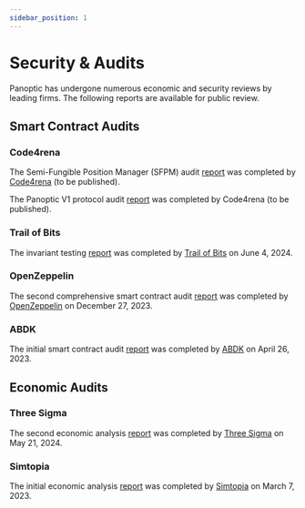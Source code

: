 ```yaml
---
sidebar_position: 1
---
```

 
# Security & Audits

Panoptic has undergone numerous economic and security reviews by leading firms. The following reports are available for public review.

## Smart Contract Audits

### Code4rena
The Semi-Fungible Position Manager (SFPM) audit [report](https://code4rena.com/reports/2023-11-panoptic) was completed by [Code4rena](https://code4rena.com/) (to be published).

The Panoptic V1 protocol audit [report](https://code4rena.com/reports/2024-04-panoptic) was completed by Code4rena (to be published).
<!-- - [Code4rena final review of the Panoptic V1 Protocol](https://code4rena.com/reports/2024-06-panoptic) -->
<!-- (not published yet) -->

### Trail of Bits
The invariant testing [report](/pdf/TrailOfBits_Panoptic.pdf) was completed by [Trail of Bits](https://www.trailofbits.com/) on June 4, 2024.

### OpenZeppelin
The second comprehensive smart contract audit [report](/pdf/OpenZeppelin_Panoptic.pdf) was completed by [OpenZeppelin](https://www.openzeppelin.com/) on December 27, 2023.

### ABDK
The initial smart contract audit [report](/pdf/ABDK_Panoptic.pdf) was completed by [ABDK](https://abdk.consulting/) on April 26, 2023.

## Economic Audits

### Three Sigma
The second economic analysis [report](/pdf/ThreeSigma_Panoptic.pdf) was completed by [Three Sigma](https://threesigma.xyz/) on May 21, 2024.

### Simtopia
The initial economic analysis [report](/pdf/Simtopia_Panoptic.pdf) was completed by [Simtopia](https://www.simtopia.ai/) on March 7, 2023.